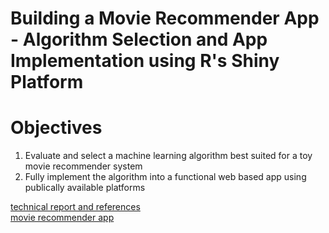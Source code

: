 # Building a Movie Recommender App - Algorithm Selection and App Implementation using R's Shiny Platform

# Objectives
1) Evaluate and select a machine learning algorithm best suited for a toy movie recommender system
2) Fully implement the algorithm into a functional web based app using publically available platforms

[technical report and references](https://steve303.github.io/stat542proj4/Project4_S21_Report.html)  
[movie recommender app](https://steve303.shinyapps.io/RecommenderApp/)

